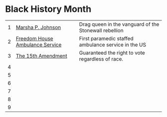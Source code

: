 # Black History Month

|  |                                               |                                                                 |
|--|-----------------------------------------------|-----------------------------------------------------------------|
| 1| [Marsha P. Johnson](2025/01.md)               | Drag queen in the vanguard of the Stonewall rebellion           |
| 2| [Freedom House Ambulance Service](2025/02.md) | First paramedic staffed ambulance service in the US             |
| 3| [The 15th Amendment](2025/03.md)              | Guaranteed the right to vote regardless of race.                |
| 4| [](2025/04) ||
| 5| [](2025/05) ||
| 6| [](2025/06) ||
| 7| [](2025/07) ||
| 8| [](2025/08) ||
| 9| [](2025/09) ||
